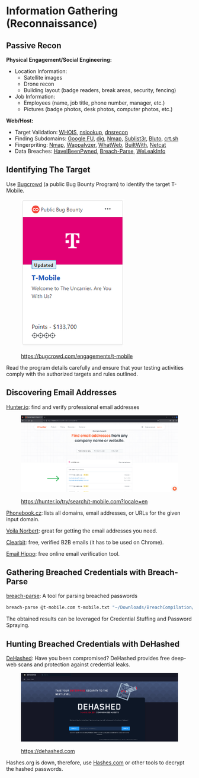 # Information Gathering (Reconnaissance)

## Passive Recon

**Physical Engagement/Social Engineering:**

* Location Information:
  * Satellite images
  * Drone recon
  * Building layout (badge readers, break areas, security, fencing)
* Job Information:
  * Employees (name, job title, phone number, manager, etc.)
  * Pictures (badge photos, desk photos, computer photos, etc.)



**Web/Host:**

* Target Validation: [WHOIS](https://who.is), [nslookup](https://www.nslookup.io), [dnsrecon](https://www.kali.org/tools/dnsrecon)
* Finding Subdomains: [Google FU](https://github.com/champmq/GoogleFU), [dig](https://toolbox.googleapps.com/apps/dig), [Nmap](https://nmap.org), [Sublist3r](https://www.kali.org/tools/sublist3r), [Bluto](https://github.com/darryllane/Bluto), [crt.sh](https://crt.sh)
* Fingerpriting: [Nmap](https://nmap.org), [Wappalyzer](https://www.wappalyzer.com), [WhatWeb](https://whatweb.net), [BuiltWith](https://builtwith.com), [Netcat](https://sectools.org/tool/netcat)
* Data Breaches: [HaveIBeenPwned](https://haveibeenpwned.com), [Breach-Parse](https://github.com/hmaverickadams/breach-parse), [WeLeakInfo](https://weleakinfo.io)



## Identifying The Target

Use [Bugcrowd](https://bugcrowd.com) (a public Bug Bounty Program) to identify the target T-Mobile.

<figure><img src="../../../.gitbook/assets/image (35).png" alt="T-Mobile"><figcaption><p><a href="https://bugcrowd.com/engagements/t-mobile">https://bugcrowd.com/engagements/t-mobile</a></p></figcaption></figure>

Read the program details carefully and ensure that your testing activities comply with the authorized targets and rules outlined.



## Discovering Email Addresses

[Hunter.io](https://hunter.io): find and verify professional email addresses

<figure><img src="../../../.gitbook/assets/Untitled (2).png" alt="T-Mobile email addresses found using Hunter.io"><figcaption><p><a href="https://hunter.io/try/search/t-mobile.com?locale=en">https://hunter.io/try/search/t-mobile.com?locale=en</a></p></figcaption></figure>



[Phonebook.cz](https://phonebook.cz): lists all domains, email addresses, or URLs for the given input domain.

[Voila Norbert](https://www.voilanorbert.com): great for getting the email addresses you need.

[Clearbit](https://clearbit.com): free, verified B2B emails (it has to be used on Chrome).

[Email Hippo](https://tools.emailhippo.com): free online email verification tool.



## Gathering Breached Credentials with Breach-Parse

[breach-parse](https://github.com/hmaverickadams/breach-parse): A tool for parsing breached passwords

```sh
breach-parse @t-mobile.com t-mobile.txt "~/Downloads/BreachCompilation/data"
```

The obtained results can be leveraged for Credential Stuffing and Password Spraying.



## Hunting Breached Credentials with DeHashed

[DeHashed](https://dehashed.com): Have you been compromised? DeHashed provides free deep-web scans and protection against credential leaks.

<figure><img src="../../../.gitbook/assets/image (38).png" alt=""><figcaption><p><a href="https://dehashed.com/">https://dehashed.com</a></p></figcaption></figure>

Hashes.org is down, therefore, use [Hashes.com](https://hashes.com/en/decrypt/hash) or other tools to decrypt the hashed passwords.

